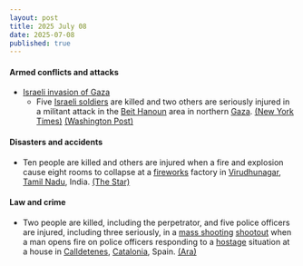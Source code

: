 ```yaml
---
layout: post
title: 2025 July 08
date: 2025-07-08
published: true
---
```



#### Armed conflicts and attacks

* [Israeli invasion of Gaza](https://en.wikipedia.org/wiki/Israeli_invasion_of_Gaza "Israeli invasion of Gaza")
  * Five [Israeli soldiers](https://en.wikipedia.org/wiki/Israeli_Ground_Forces "Israeli Ground Forces") are killed and two others are seriously injured in a militant attack in the [Beit Hanoun](https://en.wikipedia.org/wiki/Beit_Hanoun "Beit Hanoun") area in northern [Gaza](https://en.wikipedia.org/wiki/Gaza "Gaza"). [(New York Times)](https://www.nytimes.com/2025/07/08/world/middleeast/israel-gaza-soldiers-killed.html) [(Washington Post)](https://www.washingtonpost.com/world/2025/07/08/israel-gaza-hamas-palestinians-war-news-07-08-2025/1182b364-5bbb-11f0-a293-d4cc0ca28e5a_story.html)

#### Disasters and accidents

* Ten people are killed and others are injured when a fire and explosion cause eight rooms to collapse at a [fireworks](https://en.wikipedia.org/wiki/Fireworks "Fireworks") factory in [Virudhunagar](https://en.wikipedia.org/wiki/Virudhunagar "Virudhunagar"), [Tamil Nadu](https://en.wikipedia.org/wiki/Tamil_Nadu "Tamil Nadu"), India. [(The Star)](https://www.thestar.com.my/news/nation/2025/07/08/fireworks-factory-blast-kills-10-in-tamil-nadu)

#### Law and crime

* Two people are killed, including the perpetrator, and five police officers are injured, including three seriously, in a [mass shooting](https://en.wikipedia.org/wiki/Mass_shooting "Mass shooting") [shootout](https://en.wikipedia.org/wiki/Shootout "Shootout") when a man opens fire on police officers responding to a [hostage](https://en.wikipedia.org/wiki/Hostage "Hostage") situation at a house in [Calldetenes](https://en.wikipedia.org/wiki/Calldetenes "Calldetenes"), [Catalonia](https://en.wikipedia.org/wiki/Catalonia "Catalonia"), Spain. [(Ara)](https://www.ara.cat/societat/successos/dues-persones-mortes-cinc-mossos-ferits-tiroteig-calldetenes_1_5436487.html)
